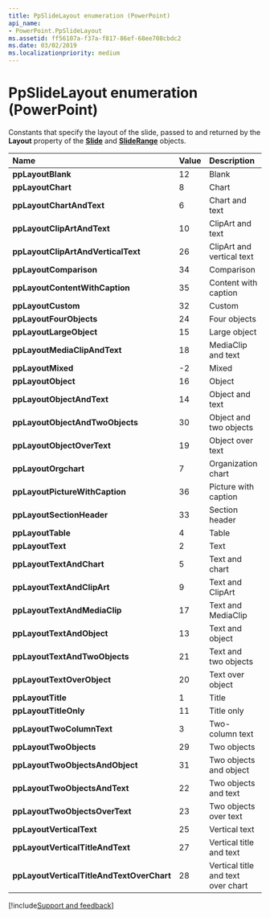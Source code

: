 ```yaml
---
title: PpSlideLayout enumeration (PowerPoint)
api_name:
- PowerPoint.PpSlideLayout
ms.assetid: ff56107a-f37a-f817-86ef-68ee708cbdc2
ms.date: 03/02/2019
ms.localizationpriority: medium
---
```



# PpSlideLayout enumeration (PowerPoint)

Constants that specify the layout of the slide, passed to and returned by the **Layout** property of the **[Slide](powerpoint.slide.md)** and **[SlideRange](powerpoint.sliderange.md)** objects.

|Name|Value|Description|
|:-----|:-----|:-----|
|**ppLayoutBlank**|12|Blank|
|**ppLayoutChart**|8|Chart|
|**ppLayoutChartAndText**|6|Chart and text|
|**ppLayoutClipArtAndText**|10|ClipArt and text|
|**ppLayoutClipArtAndVerticalText**|26|ClipArt and vertical text|
|**ppLayoutComparison** | 34 | Comparison|
|**ppLayoutContentWithCaption** | 35 | Content with caption|
|**ppLayoutCustom**|32|Custom|
|**ppLayoutFourObjects**|24|Four objects|
|**ppLayoutLargeObject**|15|Large object|
|**ppLayoutMediaClipAndText**|18|MediaClip and text|
|**ppLayoutMixed**|-2|Mixed|
|**ppLayoutObject**|16|Object|
|**ppLayoutObjectAndText**|14|Object and text|
|**ppLayoutObjectAndTwoObjects**|30|Object and two objects|
|**ppLayoutObjectOverText**|19|Object over text|
|**ppLayoutOrgchart**|7|Organization chart|
|**ppLayoutPictureWithCaption** | 36 | Picture with caption|
|**ppLayoutSectionHeader** | 33 | Section header|
|**ppLayoutTable**|4|Table|
|**ppLayoutText**|2|Text|
|**ppLayoutTextAndChart**|5|Text and chart|
|**ppLayoutTextAndClipArt**|9|Text and ClipArt|
|**ppLayoutTextAndMediaClip**|17|Text and MediaClip|
|**ppLayoutTextAndObject**|13|Text and object|
|**ppLayoutTextAndTwoObjects**|21|Text and two objects|
|**ppLayoutTextOverObject**|20|Text over object|
|**ppLayoutTitle**|1|Title|
|**ppLayoutTitleOnly**|11|Title only|
|**ppLayoutTwoColumnText**|3|Two-column text|
|**ppLayoutTwoObjects**|29|Two objects|
|**ppLayoutTwoObjectsAndObject**|31|Two objects and object|
|**ppLayoutTwoObjectsAndText**|22|Two objects and text|
|**ppLayoutTwoObjectsOverText**|23|Two objects over text|
|**ppLayoutVerticalText**|25|Vertical text|
|**ppLayoutVerticalTitleAndText**|27|Vertical title and text|
|**ppLayoutVerticalTitleAndTextOverChart**|28|Vertical title and text over chart|



[!include[Support and feedback](~/includes/feedback-boilerplate.md)]